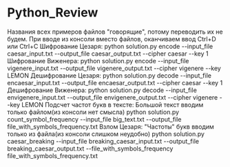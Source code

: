 # Python_Review
Названия всех примеров файлов "говорящие", потому переводить их не будем.
При вводе из консоли вместо файлов, оканчиваем ввод Ctrl+D или Ctrl+C
Шифрование Цезаря:
python solution.py encode --input_file caesar_input.txt --output_file caesar_output.txt --cipher caesar --key 1 
Шифрование Виженера:
python solution.py encode --input_file vigenere_input.txt --output_file vigenere_output.txt --cipher vigenere --key LEMON
Дешифрование Цезаря:
python solution.py decode --input_file encaesar_input.txt --output_file encaesar_output.txt --cipher caesar --key 1
Дешифрование Виженера:
python solution.py decode --input_file envigenere_input.txt --output_file envigenere_output.txt --cipher vigenere --key LEMON
Подсчет частот букв в тексте:
Большой текст вводим только файлом(из консоли нет смысла)
python solution.py count_symbol_frequency --input_file big_text.txt --output_file file_with_symbols_frequency.txt
Взлом Цезаря:
"Частоты" букв вводим только из файла(из консоли слишком неудобно)
python solution.py caesar_breaking --input_file breaking_caesar_input.txt --output_file breaking_caesar_output.txt --file_with_symbols_frequency file_with_symbols_frequency.txt
